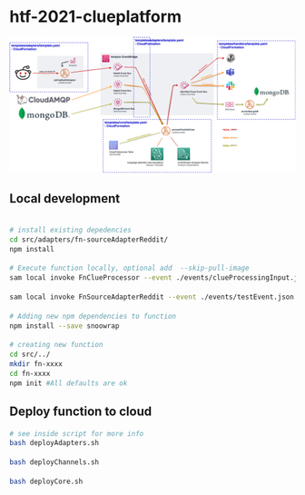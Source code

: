 # htf-2021-clueplatform
![Overview](./overview.png)

## Local development

```bash

# install existing depedencies
cd src/adapters/fn-sourceAdapterReddit/
npm install

# Execute function locally, optional add  --skip-pull-image 
sam local invoke FnClueProcessor --event ./events/clueProcessingInput.json -t templates/core/clue-processing-service.yaml

sam local invoke FnSourceAdapterReddit --event ./events/testEvent.json -t templates/adapters/event-sources-adapters.yaml

# Adding new npm dependencies to function
npm install --save snoowrap

# creating new function
cd src/../
mkdir fn-xxxx
cd fn-xxxx
npm init #All defaults are ok

```

## Deploy function to cloud

```bash
# see inside script for more info
bash deployAdapters.sh

bash deployChannels.sh

bash deployCore.sh

```
